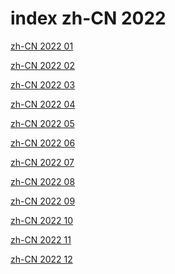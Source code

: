 # index zh-CN 2022

<a href="./01">zh-CN 2022 01</a>

<a href="./02">zh-CN 2022 02</a>

<a href="./03">zh-CN 2022 03</a>

<a href="./04">zh-CN 2022 04</a>

<a href="./05">zh-CN 2022 05</a>

<a href="./06">zh-CN 2022 06</a>

<a href="./07">zh-CN 2022 07</a>

<a href="./08">zh-CN 2022 08</a>

<a href="./09">zh-CN 2022 09</a>

<a href="./10">zh-CN 2022 10</a>

<a href="./11">zh-CN 2022 11</a>

<a href="./12">zh-CN 2022 12</a>
